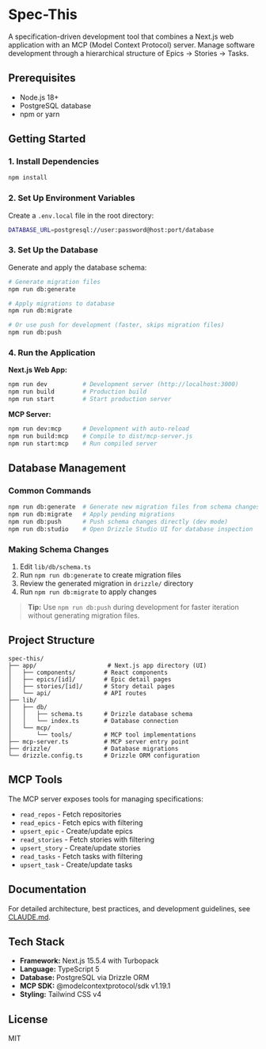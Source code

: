 # Spec-This

A specification-driven development tool that combines a Next.js web application with an MCP (Model Context Protocol) server. Manage software development through a hierarchical structure of Epics → Stories → Tasks.

## Prerequisites

- Node.js 18+
- PostgreSQL database
- npm or yarn

## Getting Started

### 1. Install Dependencies

```bash
npm install
```

### 2. Set Up Environment Variables

Create a `.env.local` file in the root directory:

```bash
DATABASE_URL=postgresql://user:password@host:port/database
```

### 3. Set Up the Database

Generate and apply the database schema:

```bash
# Generate migration files
npm run db:generate

# Apply migrations to database
npm run db:migrate

# Or use push for development (faster, skips migration files)
npm run db:push
```

### 4. Run the Application

**Next.js Web App:**

```bash
npm run dev          # Development server (http://localhost:3000)
npm run build        # Production build
npm run start        # Start production server
```

**MCP Server:**

```bash
npm run dev:mcp      # Development with auto-reload
npm run build:mcp    # Compile to dist/mcp-server.js
npm run start:mcp    # Run compiled server
```

## Database Management

### Common Commands

```bash
npm run db:generate  # Generate new migration files from schema changes
npm run db:migrate   # Apply pending migrations
npm run db:push      # Push schema changes directly (dev mode)
npm run db:studio    # Open Drizzle Studio UI for database inspection
```

### Making Schema Changes

1. Edit `lib/db/schema.ts`
2. Run `npm run db:generate` to create migration files
3. Review the generated migration in `drizzle/` directory
4. Run `npm run db:migrate` to apply changes

> **Tip:** Use `npm run db:push` during development for faster iteration without generating migration files.

## Project Structure

```
spec-this/
├── app/                    # Next.js app directory (UI)
│   ├── components/        # React components
│   ├── epics/[id]/        # Epic detail pages
│   ├── stories/[id]/      # Story detail pages
│   └── api/               # API routes
├── lib/
│   ├── db/
│   │   ├── schema.ts      # Drizzle database schema
│   │   └── index.ts       # Database connection
│   └── mcp/
│       └── tools/         # MCP tool implementations
├── mcp-server.ts          # MCP server entry point
├── drizzle/               # Database migrations
└── drizzle.config.ts      # Drizzle ORM configuration
```

## MCP Tools

The MCP server exposes tools for managing specifications:

- `read_repos` - Fetch repositories
- `read_epics` - Fetch epics with filtering
- `upsert_epic` - Create/update epics
- `read_stories` - Fetch stories with filtering
- `upsert_story` - Create/update stories
- `read_tasks` - Fetch tasks with filtering
- `upsert_task` - Create/update tasks

## Documentation

For detailed architecture, best practices, and development guidelines, see [CLAUDE.md](./CLAUDE.md).

## Tech Stack

- **Framework:** Next.js 15.5.4 with Turbopack
- **Language:** TypeScript 5
- **Database:** PostgreSQL via Drizzle ORM
- **MCP SDK:** @modelcontextprotocol/sdk v1.19.1
- **Styling:** Tailwind CSS v4

## License

MIT
